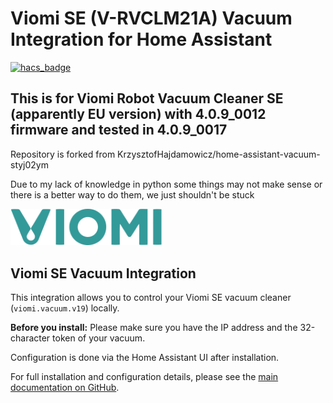 # Viomi SE (V-RVCLM21A) Vacuum Integration for Home Assistant

[![hacs_badge](https://img.shields.io/badge/HACS-Default-orange.svg)](https://github.com/custom-components/hacs)

## This is for Viomi Robot Vacuum Cleaner SE (apparently EU version) with 4.0.9_0012 firmware and tested in 4.0.9_0017
Repository is forked from KrzysztofHajdamowicz/home-assistant-vacuum-styj02ym

Due to my lack of knowledge in python some things may not make sense or there is a better way to do them, we just shouldn't be stuck

<img src="https://github.com/home-assistant/brands/raw/master/custom_integrations/viomise/logo.png" width=48%> 

## Viomi SE Vacuum Integration

This integration allows you to control your Viomi SE vacuum cleaner (`viomi.vacuum.v19`) locally.

**Before you install:** Please make sure you have the IP address and the 32-character token of your vacuum.

Configuration is done via the Home Assistant UI after installation.

For full installation and configuration details, please see the [main documentation on GitHub](https://github.com/marotoweb/home-assistant-vacuum-viomise ).
